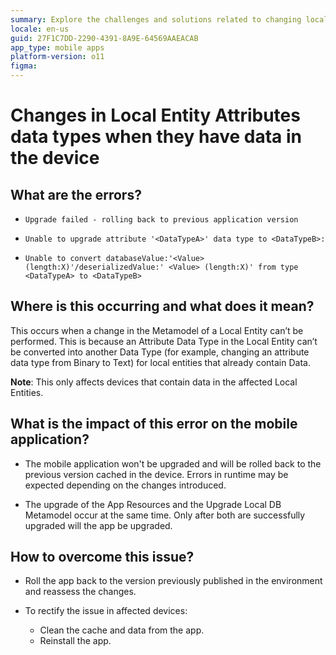 ```yaml
---
summary: Explore the challenges and solutions related to changing local entity attribute data types in OutSystems 11 (O11) when existing data is present on devices.
locale: en-us
guid: 27F1C7DD-2290-4391-8A9E-64569AAEACAB
app_type: mobile apps
platform-version: o11
figma:
---
```


# Changes in Local Entity Attributes data types when they have data in the device

## What are the errors?

* ``Upgrade failed - rolling back to previous application version``

* ``Unable to upgrade attribute '<DataTypeA>' data type to <DataTypeB>:``

* ``Unable to convert databaseValue:'<Value>  (length:X)'/deserializedValue:' <Value> (length:X)' from type <DataTypeA> to <DataTypeB>``

## Where is this occurring and what does it mean?

This occurs when a change in the Metamodel of a Local Entity can’t be performed. This is because an Attribute Data Type in the Local Entity can’t be converted into another Data Type (for example, changing an attribute data type from Binary to Text) for local entities that already contain Data. 

**Note**: This only affects devices that contain data in the affected Local Entities.

## What is the impact of this error on the mobile application?

* The mobile application won't be upgraded and will be rolled back to the previous version cached in the device. Errors in runtime may be expected depending on the changes introduced.

* The upgrade of the App Resources and the Upgrade Local DB Metamodel occur at the same time. Only after both are successfully upgraded will the app be upgraded.  

## How to overcome this issue?

* Roll the app back to the version previously published in the environment and reassess the changes.

* To rectify the issue in affected devices:
    * Clean the cache and data from the app.
    * Reinstall the app.
